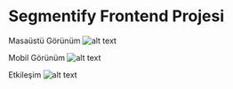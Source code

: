 # Segmentify Frontend Projesi

Masaüstü Görünüm
![alt text](https://i.hizliresim.com/p02khso.png)

Mobil Görünüm
![alt text](https://i.hizliresim.com/rhnokiu.png)

Etkileşim
![alt text](https://i.hizliresim.com/7tlahhu.png)
